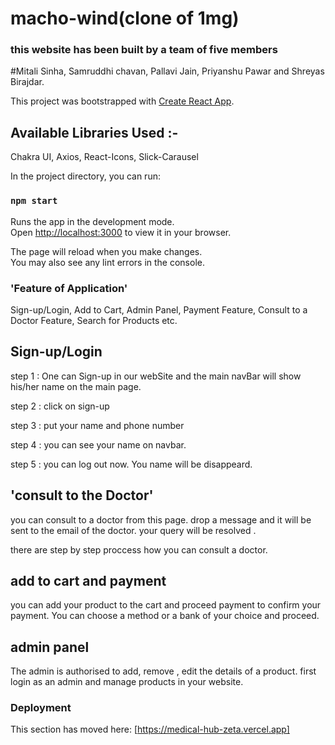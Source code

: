
# macho-wind(clone of 1mg)
### this website has been built by a team of five members 
#Mitali Sinha, Samruddhi chavan, Pallavi Jain, Priyanshu Pawar and Shreyas Birajdar.

This project was bootstrapped with [Create React App](https://github.com/facebook/create-react-app).

## Available Libraries Used :-
Chakra UI, Axios, React-Icons, Slick-Carausel

In the project directory, you can run:

### `npm start`

Runs the app in the development mode.\
Open [http://localhost:3000](http://localhost:3000) to view it in your browser.

The page will reload when you make changes.\
You may also see any lint errors in the console.

### 'Feature of Application'

Sign-up/Login, Add to Cart, Admin Panel, Payment Feature, Consult to a Doctor Feature, Search for Products etc.

##   Sign-up/Login

step 1 : One can Sign-up in our webSite and the main navBar will show his/her name on the main page.

step 2 : click on sign-up

step 3 : put your name and phone number

step 4 : you can see your name on navbar.

step 5 : you can log out now. You name will be disappeard.

## 'consult to the Doctor'

you can consult to a doctor from this page.
drop a message and it will be sent to the email of the doctor.
your query will be resolved .

there are step by step proccess how you can consult a doctor.

## add to cart and payment
 you can add your product to the cart and proceed payment to confirm your payment.
 You can choose a method or a bank of your choice and proceed.

 ## admin panel
 The admin is authorised to add, remove , edit the details of a product.
 first login as an admin and manage products in your website.

### Deployment

This section has moved here: [https://medical-hub-zeta.vercel.app]